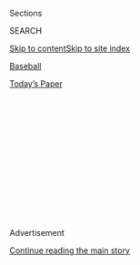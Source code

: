 <div id="app">

<div>

<div>

<div>

<div class="NYTAppHideMasthead css-1q2w90k e1suatyy0">

<div class="section css-ui9rw0 e1suatyy2">

<div class="css-eph4ug er09x8g0">

<div class="css-6n7j50">

</div>

<span class="css-1dv1kvn">Sections</span>

<div class="css-10488qs">

<span class="css-1dv1kvn">SEARCH</span>

</div>

[Skip to content](#site-content)[Skip to site
index](#site-index)

</div>

<div id="masthead-section-label" class="css-1wr3we4 eaxe0e00">

[Baseball](https://www.nytimes3xbfgragh.onion/section/sports/baseball)

</div>

<div class="css-10698na e1huz5gh0">

</div>

</div>

<div id="masthead-bar-one" class="section hasLinks css-15hmgas e1csuq9d3">

<div class="css-uqyvli e1csuq9d0">

</div>

<div class="css-1uqjmks e1csuq9d1">

</div>

<div class="css-9e9ivx">

[](https://myaccount.nytimes3xbfgragh.onion/auth/login?response_type=cookie&client_id=vi)

</div>

<div class="css-1bvtpon e1csuq9d2">

[Today’s
Paper](https://www.nytimes3xbfgragh.onion/section/todayspaper)

</div>

</div>

</div>

</div>

<div data-aria-hidden="false">

<div id="site-content" data-role="main">

<div>

<div class="css-1aor85t" style="opacity:0.000000001;z-index:-1;visibility:hidden">

<div class="css-1hqnpie">

<div class="css-epjblv">

<span class="css-17xtcya">[Baseball](/section/sports/baseball)</span><span class="css-x15j1o">|</span><span class="css-fwqvlz">Aaron
Judge Is Nearly Unstoppable. He Thinks He Can Be
Better.</span>

</div>

<div class="css-k008qs">

<div class="css-1iwv8en">

<span class="css-18z7m18"></span>

<div>

</div>

</div>

<span class="css-1n6z4y">https://nyti.ms/3fqxGBx</span>

<div class="css-1705lsu">

<div class="css-4xjgmj">

<div class="css-4skfbu" data-role="toolbar" data-aria-label="Social Media Share buttons, Save button, and Comments Panel with current comment count" data-testid="share-tools">

  - 
  - 
  - 
  - 
    
    <div class="css-6n7j50">
    
    </div>

  - 

</div>

</div>

</div>

</div>

</div>

</div>

<div id="NYT_TOP_BANNER_REGION" class="css-13pd83m">

</div>

<div id="top-wrapper" class="css-1sy8kpn">

<div id="top-slug" class="css-l9onyx">

Advertisement

</div>

[Continue reading the main
story](#after-top)

<div class="ad top-wrapper" style="text-align:center;height:100%;display:block;min-height:250px">

<div id="top" class="place-ad" data-position="top" data-size-key="top">

</div>

</div>

<div id="after-top">

</div>

</div>

<div>

<div id="sponsor-wrapper" class="css-1hyfx7x">

<div id="sponsor-slug" class="css-19vbshk">

Supported by

</div>

[Continue reading the main
story](#after-sponsor)

<div id="sponsor" class="ad sponsor-wrapper" style="text-align:center;height:100%;display:block">

</div>

<div id="after-sponsor">

</div>

</div>

<div class="css-186x18t">

</div>

<div class="css-1vkm6nb ehdk2mb0">

# Aaron Judge Is Nearly Unstoppable. He Thinks He Can Be Better.

</div>

Judge hit home runs in five consecutive games entering Monday night’s
action, and he did it without one of his favorite tools: the video
replay room.

<div class="css-79elbk" data-testid="photoviewer-wrapper">

<div class="css-z3e15g" data-testid="photoviewer-wrapper-hidden">

</div>

<div class="css-1a48zt4 ehw59r15" data-testid="photoviewer-children">

![<span class="css-16f3y1r e13ogyst0" data-aria-hidden="true">“We don’t
have the video like we usually do. But now it’s just us, using your
teammates’ eyes and your own eyes, and just talking some baseball,”
Aaron Judge
said.</span><span class="css-cnj6d5 e1z0qqy90" itemprop="copyrightHolder"><span class="css-1ly73wi e1tej78p0">Credit...</span><span><span>Al
Bello/Getty
Images</span></span></span>](https://static01.graylady3jvrrxbe.onion/images/2020/08/03/sports/03yankees-1/merlin_175181169_127d39c2-665c-4eed-bb0c-1efbaaa25cf4-articleLarge.jpg?quality=75&auto=webp&disable=upscale)

</div>

</div>

<div class="css-18e8msd">

<div class="css-vp77d3 epjyd6m0">

<div class="css-hus3qt ey68jwv0" data-aria-hidden="true">

[![James
Wagner](https://static01.graylady3jvrrxbe.onion/images/2018/06/13/multimedia/author-james-wagner/author-james-wagner-thumbLarge.jpg
"James Wagner")](https://www.nytimes3xbfgragh.onion/by/james-wagner)

</div>

<div class="css-1baulvz">

By [<span class="css-1baulvz last-byline" itemprop="name">James
Wagner</span>](https://www.nytimes3xbfgragh.onion/by/james-wagner)

</div>

</div>

  - 
    
    <div class="css-ld3wwf e16638kd2">
    
    Aug. 3,
    2020
    
    </div>

  - 
    
    <div class="css-4xjgmj">
    
    <div class="css-d8bdto" data-role="toolbar" data-aria-label="Social Media Share buttons, Save button, and Comments Panel with current comment count" data-testid="share-tools">
    
      - 
      - 
      - 
      - 
        
        <div class="css-6n7j50">
        
        </div>
    
      - 
    
    </div>
    
    </div>

</div>

</div>

<div class="section meteredContent css-1r7ky0e" name="articleBody" itemprop="articleBody">

<div class="css-1fanzo5 StoryBodyCompanionColumn">

<div class="css-53u6y8">

Six home runs over five games is more than enough proof that a batter is
locked in at the plate. But the Yankees star outfielder Aaron Judge,
perhaps guided by humility or a constant search for perfection, insisted
it was not.

After blasting two more home runs on Sunday, including a two-run shot in
a 9-7 win over the Boston Red Sox, Judge said he was still searching for
that final bit of comfort while hitting. Baseball, after all, is a sport
of daily failure.

“Locked in for me is if I’m going 5 for 5 every night,” he said. “I
still got out a couple times and chased a couple pitches. So there’s
some times where I’m not really locked in.”

</div>

</div>

<div class="css-1fanzo5 StoryBodyCompanionColumn">

<div class="css-53u6y8">

Those around him, though, felt otherwise.

“There’s a reason he almost won the M.V.P., and he’s in a groove right
now,” said Yankees first baseman Luke Voit, referring to the award Judge
narrowly missed out on in 2017. “I’m excited to see what he can do in 60
games this year with how he’s raking right now. He’s a guy you don’t
want to take your eyes off when he’s hitting.”

</div>

</div>

<div class="css-cfo9c3">

</div>

<div class="css-1fanzo5 StoryBodyCompanionColumn">

<div class="css-53u6y8">

Had the Major League Baseball season started as planned on March 26,
Judge would not have been on the field, still [recuperating from an
injury](https://www.nytimes3xbfgragh.onion/2020/03/06/sports/baseball/aaron-judge-yankees.html).
He fractured his rib during a play in the outfield in September, which
led to a partially collapsed lung. He fought through some lingering
discomfort in his side and shoulder the rest of the season, the playoffs
and throughout the off-season.

The fracture, however, was not identified until spring training, after
nearly a dozen tests. So while the start of the M.L.B. season was
delayed for four months because of the coronavirus pandemic, Judge used
the extra time to recover. When he was cleared by doctors just before
summer workouts began on July 4, it “lit another fuse” for Judge,
Manager Aaron Boone said.

Injuries have kept Judge off the field for parts of the previous two
seasons. He missed 45 games in 2018 after a pitch fractured his wrist
and was out for [54 games last
year](https://www.nytimes3xbfgragh.onion/2019/06/21/sports/aaron-judge-yankees.html)
with an oblique strain. He still hit 27 home runs with an
on-base-plus-slugging percentage over .900 in each of those seasons.

“He’s really on a mission right now,” Boone said. “When he got that
clean bill of health right before summer camp started and started
ramping up, there’s just been an intensity level and an energy level to
the work. He’s just a great player that you can tell is feeling really
good.”

</div>

</div>

<div class="css-1fanzo5 StoryBodyCompanionColumn">

<div class="css-53u6y8">

Entering Monday’s 6-3 win over the Philadelphia Phillies, who had not
played since July 26 because of [the ripple effects of the Miami
Marlins’ coronavirus
outbreak](https://www.nytimes3xbfgragh.onion/2020/07/29/sports/baseball/yankees-schedule.html),
no one in baseball had more home runs (six) or runs batted in (14) or
was hitting the ball harder (an [average exit
velocity](https://baseballsavant.mlb.com/leaderboard/statcast?type=batter&year=2020&position=&team=&min=q&sort=6&sortDir=asc)
of 98.3 miles per hour) than Judge. He was on a pace to smash 45 home
runs this season — which would amount to (a very unrealistic) 122 over a
normal 162-game season.

Judge accomplished all of this without one of his favorite hitting
tools: in-game video. Because of [M.L.B.’s health and safety
protocols](https://www.nytimes3xbfgragh.onion/2020/06/24/sports/baseball/mlb-coronavirus-rules.html)
for this season, the replay review room at each stadium is closed to
players and coaches at all times to ensure social distancing and to keep
them isolated from other personnel. (After the Houston Astros’ cheating
scandal, M.L.B. and the players’ union [have worked on new
rules](https://www.nytimes3xbfgragh.onion/2020/02/24/sports/baseball/astros-cheating-scandal.html)
governing these rooms.)

During games in past years, Judge said that he, like many other players,
would run to that room after an at-bat to check his swing or the pitch
he swung at or — in his words — slam his fist down and get mad at
himself. But now after he makes an out, Judge turns to his companions in
the dugout for their feedback. He said it might even be more helpful
than the video that has become so prevalent in modern baseball.

</div>

</div>

<div class="css-79elbk" data-testid="photoviewer-wrapper">

<div class="css-z3e15g" data-testid="photoviewer-wrapper-hidden">

</div>

<div class="css-1a48zt4 ehw59r15" data-testid="photoviewer-children">

![<span class="css-16f3y1r e13ogyst0" data-aria-hidden="true">Judge said
Giancarlo Stanton, right, had offered him some hitting tips while
carpooling.</span><span class="css-cnj6d5 e1z0qqy90" itemprop="copyrightHolder"><span class="css-1ly73wi e1tej78p0">Credit...</span><span>John
Minchillo/Associated
Press</span></span>](https://static01.graylady3jvrrxbe.onion/images/2020/08/03/sports/03yankees-2/merlin_175268655_aac6aa9e-008c-40f2-9979-55456a798ecd-articleLarge.jpg?quality=75&auto=webp&disable=upscale)

</div>

</div>

<div class="css-1fanzo5 StoryBodyCompanionColumn">

<div class="css-53u6y8">

“This is kind of taking us back to the travel ball days,” Judge said.

Case in point: Judge, 28, said he was riding home with his fellow
Yankees slugger Giancarlo Stanton, who is also off to a resounding start
after an [injury-marred 2019
season](https://www.nytimes3xbfgragh.onion/2019/09/18/sports/baseball/giancarlo-stanton-yankees.html),
after a recent game and mentioned how he was not hitting some breaking
balls properly. Stanton offered a small tip — keep your head down a
click longer — which Judge said proved fairly useful.

“We don’t have the video like we usually do,” Judge said. “But now it’s
just us, using your teammates’ eyes and your own eyes, and just talking
some baseball.”

(Players and coaches can still watch video on M.L.B.-supplied tablets,
but not real-time footage from a live game since the content is loaded
only before or after games.)

</div>

</div>

<div class="css-1fanzo5 StoryBodyCompanionColumn">

<div class="css-53u6y8">

Judge has a few factors working in his favor, too: After starting the
season against the defending champion Washington Nationals, the Yankees
have faced two opponents (the Baltimore Orioles and the Red Sox) with
poor pitching, and he is sandwiched in the lineup between other talented
hitters — the 2019 All-Star infielders D.J. LeMahieu and Gleyber Torres,
and Stanton.

After possessing M.L.B.’s highest-scoring offense last season, the 8-1
Yankees are off to a similar start this year. Judge said he was simply
trying to do his part. He more than has: Five of his six home runs have
given the Yankees the lead. Entering Monday night’s game, he had homered
in five straight games — the first Yankee to do so since Alex Rodriguez
in 2007.

Judge did not extend that streak on Monday against the Phillies, but he
went 2 for 4 — raising his season average to .314 — in support of ace
Gerrit Cole, who allowed one run over six innings in his home debut as a
Yankee. Gio Urshela had a pivotal three-run homer in the sixth inning.

“For me, right now, it’s about not missing my pitch,” Judge said after
Sunday’s game. “Pitchers are making really good pitches and hitting
their corners. But when there’s times they leave one over the plate,
I’ve got to do some damage on it. Fortunately enough, I’ve been able
to do that.”

</div>

</div>

<div>

</div>

</div>

<div>

</div>

<div>

</div>

<div>

</div>

<div>

<div id="bottom-wrapper" class="css-1ede5it">

<div id="bottom-slug" class="css-l9onyx">

Advertisement

</div>

[Continue reading the main
story](#after-bottom)

<div id="bottom" class="ad bottom-wrapper" style="text-align:center;height:100%;display:block;min-height:90px">

</div>

<div id="after-bottom">

</div>

</div>

</div>

</div>

</div>

## Site Index

<div>

</div>

## Site Information Navigation

  - [© <span>2020</span> <span>The New York Times
    Company</span>](https://help.nytimes3xbfgragh.onion/hc/en-us/articles/115014792127-Copyright-notice)

<!-- end list -->

  - [NYTCo](https://www.nytco.com/)
  - [Contact
    Us](https://help.nytimes3xbfgragh.onion/hc/en-us/articles/115015385887-Contact-Us)
  - [Work with us](https://www.nytco.com/careers/)
  - [Advertise](https://nytmediakit.com/)
  - [T Brand Studio](http://www.tbrandstudio.com/)
  - [Your Ad
    Choices](https://www.nytimes3xbfgragh.onion/privacy/cookie-policy#how-do-i-manage-trackers)
  - [Privacy](https://www.nytimes3xbfgragh.onion/privacy)
  - [Terms of
    Service](https://help.nytimes3xbfgragh.onion/hc/en-us/articles/115014893428-Terms-of-service)
  - [Terms of
    Sale](https://help.nytimes3xbfgragh.onion/hc/en-us/articles/115014893968-Terms-of-sale)
  - [Site
    Map](https://spiderbites.nytimes3xbfgragh.onion)
  - [Help](https://help.nytimes3xbfgragh.onion/hc/en-us)
  - [Subscriptions](https://www.nytimes3xbfgragh.onion/subscription?campaignId=37WXW)

</div>

</div>

</div>

</div>
